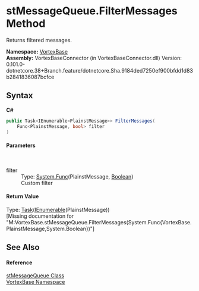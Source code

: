 # stMessageQueue.FilterMessages Method 
 

Returns filtered messages.

**Namespace:**&nbsp;<a href="N_VortexBase.md">VortexBase</a><br />**Assembly:**&nbsp;VortexBaseConnector (in VortexBaseConnector.dll) Version: 0.101.0-dotnetcore.38+Branch.feature/dotnetcore.Sha.9184ded7250ef900bfdd1d83b2841836087bcfce

## Syntax

**C#**<br />
``` C#
public Task<IEnumerable<PlainstMessage>> FilterMessages(
	Func<PlainstMessage, bool> filter
)
```


#### Parameters
&nbsp;<dl><dt>filter</dt><dd>Type: <a href="https://docs.microsoft.com/dotnet/api/system.func-2" target="_blank">System.Func</a>(PlainstMessage, <a href="https://docs.microsoft.com/dotnet/api/system.boolean" target="_blank">Boolean</a>)<br />Custom filter</dd></dl>

#### Return Value
Type: <a href="https://docs.microsoft.com/dotnet/api/system.threading.tasks.task-1" target="_blank">Task</a>(<a href="https://docs.microsoft.com/dotnet/api/system.collections.generic.ienumerable-1" target="_blank">IEnumerable</a>(PlainstMessage))<br />\[Missing <returns> documentation for "M:VortexBase.stMessageQueue.FilterMessages(System.Func{VortexBase.PlainstMessage,System.Boolean})"\]

## See Also


#### Reference
<a href="T_VortexBase_stMessageQueue.md">stMessageQueue Class</a><br /><a href="N_VortexBase.md">VortexBase Namespace</a><br />